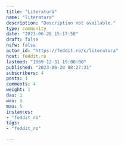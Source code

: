```yaml
---
title: "Literatură" 
name: "literatura"
description: "Description not available."
type: community
date: "2023-06-28 15:17:58"
draft: false
nsfw: false
actor_id: "https://feddit.ro/c/literatura"
host: feddit.ro
lastmod: "1969-12-31 19:00:00"
published: "2023-06-20 08:27:31"
subscribers: 4
posts: 1
comments: 4
weight: 1
dau: 1
wau: 3
mau: 5
instances:
- "feddit_ro"
tags: 
- "feddit_ro"

---
```

